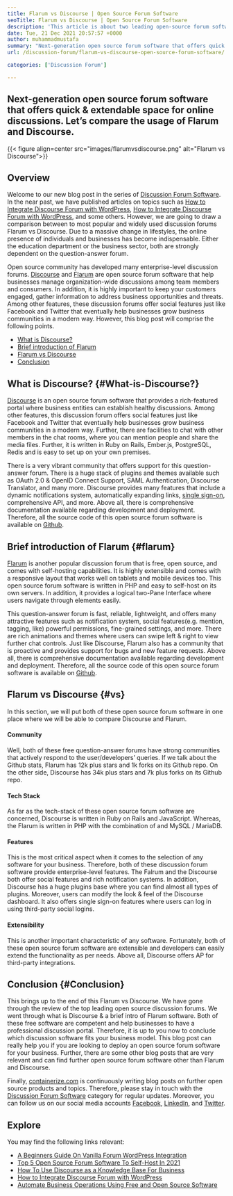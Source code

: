 ```yaml
---
title: Flarum vs Discourse | Open Source Forum Software
seoTitle: Flarum vs Discourse | Open Source Forum Software
description: 'This article is about two leading open-source forum software Flarum vs Discourse. Both software are self-hosted & offer modern forum features for discussion.'
date: Tue, 21 Dec 2021 20:57:57 +0000
author: muhammadmustafa
summary: "Next-generation open source forum software that offers quick &amp; extendable space for online discussions. Let's compare the usage of Flarum and Discourse."
url: /discussion-forum/flarum-vs-discourse-open-source-forum-software/

categories: ['Discussion Forum']

---
```

## Next-generation open source forum software that offers quick & extendable space for online discussions. Let’s compare the usage of Flarum and Discourse.

{{< figure align=center src="images/flarumvsdiscourse.png" alt="Flarum vs Discourse">}}  

## Overview

Welcome to our new blog post in the series of [Discussion Forum Software][1]. In the near past, we have published articles on topics such as [How to Integrate Discourse Forum with WordPress][2], [How to Integrate Discourse Forum with WordPress][2], and some others. However, we are going to draw a comparison between to most popular and widely used discussion forums Flarum vs Discourse. Due to a massive change in lifestyles, the online presence of individuals and businesses has become indispensable. Either the education department or the business sector, both are strongly dependent on the question-answer forum. 

Open source community has developed many enterprise-level discussion forums. [Discourse][3] and [Flarum][4] are open source forum software that help businesses manage organization-wide discussions among team members and consumers. In addition, it is highly important to keep your customers engaged, gather information to address business opportunities and threats. Among other features, these discussion forums offer social features just like Facebook and Twitter that eventually help businesses grow business communities in a modern way. However, this blog post will comprise the following points.

  * [What is Discourse?][5]
  * [Brief introduction of Flarum][6] 
  * [Flarum vs Discourse][7]
  * [Conclusion][8] 

## What is Discourse? {#What-is-Discourse?}

[Discourse][3] is an open source forum software that provides a rich-featured portal where business entities can establish healthy discussions. Among other features, this discussion forum offers social features just like Facebook and Twitter that eventually help businesses grow business communities in a modern way. Further, there are facilities to chat with other members in the chat rooms, where you can mention people and share the media files. Further, it is written in Ruby on Rails, Ember.js, PostgreSQL, Redis and is easy to set up on your own premises. 

There is a very vibrant community that offers support for this question-answer forum. There is a huge stack of plugins and themes available such as OAuth 2.0 & OpenID Connect Support, SAML Authentication, Discourse Translator, and many more. Discourse provides many features that include a dynamic notifications system, automatically expanding links, [single sign-on][9], comprehensive API, and more. Above all, there is comprehensive documentation available regarding development and deployment. Therefore, all the source code of this open source forum software is available on [Github][10].

## Brief introduction of Flarum {#flarum}

[Flarum][4] is another popular discussion forum that is free, open source, and comes with self-hosting capabilities. It is highly extensible and comes with a responsive layout that works well on tablets and mobile devices too. This open source forum software is written in PHP and easy to self-host on its own servers. In addition, it provides a logical two-Pane Interface where users navigate through elements easily. 

This question-answer forum is fast, reliable, lightweight, and offers many attractive features such as notification system, social features(e.g. mention, tagging, like) powerful permissions, fine-grained settings, and more. There are rich animations and themes where users can swipe left & right to view further chat controls. Just like Discourse, Flarum also has a community that is proactive and provides support for bugs and new feature requests. Above all, there is comprehensive documentation available regarding development and deployment. Therefore, all the source code of this open source forum software is available on [Github][10].

## Flarum vs Discourse {#vs}

In this section, we will put both of these open source forum software in one place where we will be able to compare Discourse and Flarum.

#### Community

Well, both of these free question-answer forums have strong communities that actively respond to the user/developers’ queries. If we talk about the Github stats, Flarum has 12k plus stars and 1k forks on its Github repo. On the other side, Discourse has 34k plus stars and 7k plus forks on its Github repo. 

#### Tech Stack 

As far as the tech-stack of these open source forum software are concerned, Discourse is written in Ruby on Rails and JavaScript. Whereas, the Flarum is written in PHP with the combination of and MySQL / MariaDB.

#### **Features**

This is the most critical aspect when it comes to the selection of any software for your business. Therefore, both of these discussion forum software provide enterprise-level features. The Falrum and the Discourse both offer social features and rich notification systems. In addition, Discourse has a huge plugins base where you can find almost all types of plugins. Moreover, users can modify the look & feel of the Discourse dashboard. It also offers single sign-on features where users can log in using third-party social logins. 

#### Extensibility

This is another important characteristic of any software. Fortunately, both of these open source forum software are extensible and developers can easily extend the functionality as per needs. Above all, Discourse offers AP for third-party integrations.

## Conclusion {#Conclusion}

This brings up to the end of this Flarum vs Discourse. We have gone through the review of the top leading open source discussion forums. We went through what is Discourse & a brief intro of Flarum software. Both of these free software are competent and help businesses to have a professional discussion portal. Therefore, it is up to you now to conclude which discussion software fits your business model. This blog post can really help you if you are looking to deploy an open source forum software for your business. Further, there are some other blog posts that are very relevant and can find further open source forum software other than Flarum and Discourse. 

Finally, [containerize.com][11] is continuously writing blog posts on further open source products and topics. Therefore, please stay in touch with the [][12][Discussion Forum Software][1] category for regular updates. Moreover, you can follow us on our social media accounts [Facebook][13], [LinkedIn][14], and [Twitter][15].

## Explore

You may find the following links relevant:

  * [A Beginners Guide On Vanilla Forum WordPress Integration][16]
  * [Top 5 Open Source Forum Software To Self-Host In 2021][17]
  * [How To Use Discourse as a Knowledge Base For Business][18]
  * [How to Integrate Discourse Forum with WordPress][2]
  * [Automate Business Operations Using Free and Open Source Software][19]

 [1]: https://products.containerize.com/discussion-forum/
 [2]: https://blog.containerize.com/2020/10/14/how-to-integrate-discourse-forum-with-wordpress/
 [3]: https://products.containerize.com/discussion-forum/discourse/
 [4]: https://products.containerize.com/discussion-forum/flarum/
 [5]: #What-is-Discourse?
 [6]: #flarum
 [7]: #vs
 [8]: #Conclusion
 [9]: https://products.containerize.com/single-sign-on/
 [10]: https://github.com/discourse/discourse
 [11]: https://www.containerize.com/
 [12]: https://products.containerize.com/video-editing-software
 [13]: https://web.facebook.com/containerize
 [14]: https://www.linkedin.com/company/containerize/
 [15]: https://twitter.com/containerize_co
 [16]: https://blog.containerize.com/2021/01/13/a-beginners-guide-on-vanilla-forum-wordpress-integration/
 [17]: https://blog.containerize.com/2021/04/09/top-5-free-open-source-discussion-forum-software-in-2021/
 [18]: https://blog.containerize.com/2020/11/06/how-to-use-discourse-as-a-knowledge-base/
 [19]: https://blog.containerize.com/2020/08/27/automate-business-operations-using-open-source-software/